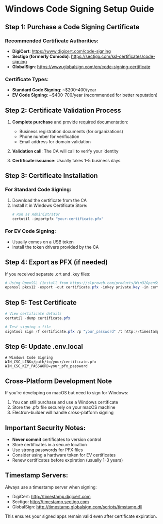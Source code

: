 # Windows Code Signing Setup Guide

## Step 1: Purchase a Code Signing Certificate

### Recommended Certificate Authorities:
- **DigiCert**: https://www.digicert.com/code-signing
- **Sectigo (formerly Comodo)**: https://sectigo.com/ssl-certificates/code-signing
- **GlobalSign**: https://www.globalsign.com/en/code-signing-certificate

### Certificate Types:
- **Standard Code Signing**: ~$200-400/year
- **EV Code Signing**: ~$400-700/year (recommended for better reputation)

## Step 2: Certificate Validation Process

1. **Complete purchase** and provide required documentation:
   - Business registration documents (for organizations)
   - Phone number for verification
   - Email address for domain validation

2. **Validation call**: The CA will call to verify your identity

3. **Certificate issuance**: Usually takes 1-5 business days

## Step 3: Certificate Installation

### For Standard Code Signing:
1. Download the certificate from the CA
2. Install it in Windows Certificate Store:
   ```powershell
   # Run as Administrator
   certutil -importpfx "your-certificate.pfx"
   ```

### For EV Code Signing:
- Usually comes on a USB token
- Install the token drivers provided by the CA

## Step 4: Export as PFX (if needed)

If you received separate .crt and .key files:

```powershell
# Using OpenSSL (install from https://slproweb.com/products/Win32OpenSSL.html)
openssl pkcs12 -export -out certificate.pfx -inkey private.key -in certificate.crt
```

## Step 5: Test Certificate

```powershell
# View certificate details
certutil -dump certificate.pfx

# Test signing a file
signtool sign /f certificate.pfx /p "your_password" /t http://timestamp.digicert.com test.exe
```

## Step 6: Update .env.local

```env
# Windows Code Signing
WIN_CSC_LINK=/path/to/your/certificate.pfx
WIN_CSC_KEY_PASSWORD=your_pfx_password
```

## Cross-Platform Development Note

If you're developing on macOS but need to sign for Windows:

1. You can still purchase and use a Windows certificate
2. Store the .pfx file securely on your macOS machine
3. Electron-builder will handle cross-platform signing

## Important Security Notes:

- **Never commit** certificates to version control
- Store certificates in a secure location
- Use strong passwords for PFX files
- Consider using a hardware token for EV certificates
- Renew certificates before expiration (usually 1-3 years)

## Timestamp Servers:

Always use a timestamp server when signing:
- DigiCert: http://timestamp.digicert.com
- Sectigo: http://timestamp.sectigo.com
- GlobalSign: http://timestamp.globalsign.com/scripts/timstamp.dll

This ensures your signed apps remain valid even after certificate expiration.
